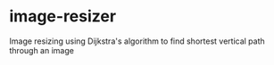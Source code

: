# image-resizer
Image resizing using Dijkstra's algorithm to find shortest vertical path through an image

